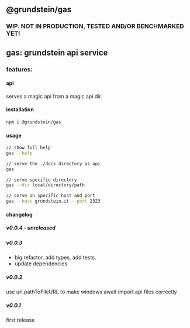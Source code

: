 ## @grundstein/gas

### WIP. NOT IN PRODUCTION, TESTED AND/OR BENCHMARKED YET!

## gas: grundstein api service

### features:

#### api

serves a magic api from a magic api dir.

#### installation

```bash
npm i @grundstein/gas
```

#### usage

```bash
// show full help
gas --help

// serve the ./docs directory as api
gas

// serve specific directory
gas --dir local/directory/path

// serve on specific host and port
gas --host grundstein.it --port 2323
```

#### changelog

##### v0.0.4 - unreleased

##### v0.0.3

- big refactor. add types, add tests.
- update dependencies

##### v0.0.2

use url.pathToFileURL to make windows await import api files correctly

##### v0.0.1

first release
